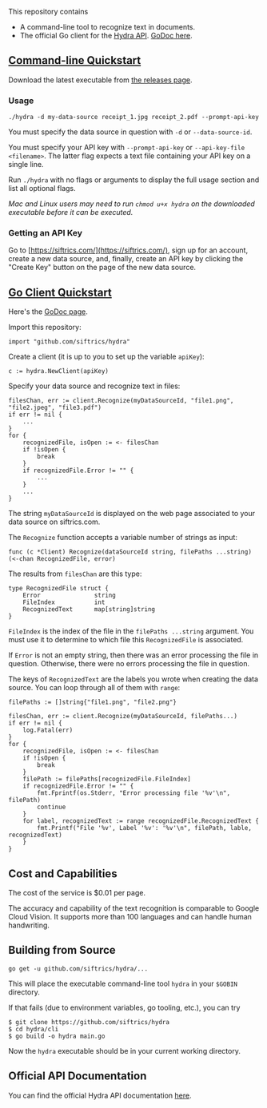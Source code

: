 This repository contains

- A command-line tool to recognize text in documents.
- The official Go client for the [Hydra API](https://siftrics.com/). [GoDoc here](https://godoc.org/github.com/siftrics/hydra).

## [Command-line Quickstart](#command-line-quickstart)

Download the latest executable from [the releases page](https://github.com/siftrics/hydra/releases).

### Usage

```
./hydra -d my-data-source receipt_1.jpg receipt_2.pdf --prompt-api-key
```

You must specify the data source in question with `-d` or `--data-source-id`.

You must specify your API key with `--prompt-api-key` or `--api-key-file <filename>`. The latter flag expects a text file containing your API key on a single line.

Run `./hydra` with no flags or arguments to display the full usage section and list all optional flags.

_Mac and Linux users may need to run `chmod u+x hydra` on the downloaded executable before it can be executed._

### Getting an API Key

Go to [https://siftrics.com/](https://siftrics.com/), sign up for an account, create a new data source, and, finally, create an API key by clicking the "Create Key" button on the page of the new data source.

## [Go Client Quickstart](#go-client-quickstart)

Here's the [GoDoc page](https://godoc.org/github.com/siftrics/hydra).

Import this repository:

```
import "github.com/siftrics/hydra"
```

Create a client (it is up to you to set up the variable `apiKey`):

```
c := hydra.NewClient(apiKey)
```

Specify your data source and recognize text in files:

```
filesChan, err := client.Recognize(myDataSourceId, "file1.png", "file2.jpeg", "file3.pdf")
if err != nil {
    ...
}
for {
    recognizedFile, isOpen := <- filesChan
    if !isOpen {
        break
    }
    if recognizedFile.Error != "" {
        ...
    }
    ...
}
```

The string `myDataSourceId` is displayed on the web page associated to your data source on siftrics.com.

The `Recognize` function accepts a variable number of strings as input:

```
func (c *Client) Recognize(dataSourceId string, filePaths ...string) (<-chan RecognizedFile, error)
```

The results from `filesChan` are this type:

```
type RecognizedFile struct {
	Error               string
	FileIndex           int
	RecognizedText      map[string]string
}
```

`FileIndex` is the index of the file in the `filePaths ...string` argument. You must use it to determine to which file this `RecognizedFile` is associated.

If `Error` is not an empty string, then there was an error processing the file in question. Otherwise, there were no errors processing the file in question.

The keys of `RecognizedText` are the labels you wrote when creating the data source. You can loop through all of them with `range`:

```
filePaths := []string{"file1.png", "file2.png"}

filesChan, err := client.Recognize(myDataSourceId, filePaths...)
if err != nil {
    log.Fatal(err)
}
for {
    recognizedFile, isOpen := <- filesChan
    if !isOpen {
        break
    }
    filePath := filePaths[recognizedFile.FileIndex]
    if recognizedFile.Error != "" {
        fmt.Fprintf(os.Stderr, "Error processing file '%v'\n", filePath)
        continue
    }
    for label, recognizedText := range recognizedFile.RecognizedText {
        fmt.Printf("File '%v', Label '%v': '%v'\n", filePath, lable, recognizedText)
    }
}
```

## Cost and Capabilities

The cost of the service is $0.01 per page.

The accuracy and capability of the text recognition is comparable to Google Cloud Vision. It supports more than 100 languages and can handle human handwriting.

## Building from Source

```
go get -u github.com/siftrics/hydra/...
```

This will place the executable command-line tool `hydra` in your `$GOBIN` directory.

If that fails (due to environment variables, go tooling, etc.), you can try

```
$ git clone https://github.com/siftrics/hydra
$ cd hydra/cli
$ go build -o hydra main.go
```

Now the `hydra` executable should be in your current working directory.

## Official API Documentation

You can find the official Hydra API documentation [here](https://siftrics.com/docs/hydra.html).
